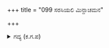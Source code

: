 +++
title = "099 ಸರಸಿಯಲಿ ಮಿನ್ದಾಚಮನ"

+++

<details><summary>ಗದ್ಯ (ಕ.ಗ.ಪ) </summary>

99. ಸರೋವರದಲ್ಲಿ ಮಿಂದು, ಆಚಮನಾದಿಗಳನ್ನು ಮಾಡಿ, ಅರ್ಜುನನು ಪರಶಿವನಿಗೆ ನಮಸ್ಕರಿಸಿ ನಿಂತನು. ಆಗ ಅವನಿಗೆ ಪಾಶುಪತಾಸ್ತ್ರದ ಮಂತ್ರೋಚ್ಚಾರ, ಸಂಹೃತಿ, ಮೋಕ್ಷ ವಿಧಾನಗಳ ರಹಸ್ಯವನ್ನು ಶಿವನು ಕರುಣಿಸಿದನು.
</details>
